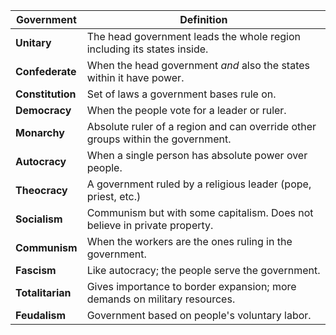 | Government       | Definition |
|--|--|
| **Unitary** | The head government leads the whole region including its states inside. |
| **Confederate** | When the head government *and* also the states within it have power. |
| **Constitution** | Set of laws a government bases rule on. |
| **Democracy** | When the people vote for a leader or ruler. |
| **Monarchy** | Absolute ruler of a region and can override other groups within the government. |
| **Autocracy** | When a single person has absolute power over people. |
| **Theocracy** | A government ruled by a religious leader (pope, priest, etc.) |
| **Socialism** | Communism but with some capitalism. Does not believe in private property. |
| **Communism** | When the workers are the ones ruling in the government. |
| **Fascism** | Like autocracy; the people serve the government. |
| **Totalitarian** | Gives importance to border expansion; more demands on military resources. |
| **Feudalism** | Government based on people's voluntary labor. |
